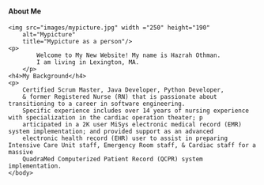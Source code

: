 <!--Using only HTML 5 (no CSS, JavaScript, or other languages):You will create a three (3) page web site incorporating what you have learned
about HTML 5 this week. The focus of the site should be about you. Think of this
as a biography that will grow into a larger project, a portfolio (term project). Your
site can have an alternate topic/focus if approved in advance by your facilitator.
You must have at least two (2) paragraphs of text based content on at
least one page.
a. Full paragraphs are 4-5 sentences in length.-->

<!--Page1-->
<!DOCTYPE html>

<!--language tag-->
<html lang="en">
<head>
    <meta charset="utf-8"/>
    <title>about</title> 
</head>
<body>
    <h4> About Me</h4>

    <img src="images/mypicture.jpg" width ="250" height="190"
        alt="Mypicture"
        title="Mypicture as a person"/>
    <p>
            Welcome to My New Website! My name is Hazrah Othman. 
            I am living in Lexington, MA. 
        </p>
    <h4>My Background</h4>
    <p>
        Certified Scrum Master, Java Developer, Python Developer, 
        & former Registered Nurse (RN) that is passionate about transitioning to a career in software engineering. 
        Specific experience includes over 14 years of nursing experience with specialization in the cardiac operation theater; p
        articipated in a 2K user MiSys electronic medical record (EMR) system implementation; and provided support as an advanced 
        electronic health record (EHR) user to assist in preparing Intensive Care Unit staff, Emergency Room staff, & Cardiac staff for a massive 
        QuadraMed Computerized Patient Record (QCPR) system implementation.
    </body>
</html>

